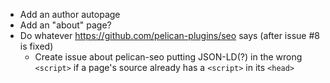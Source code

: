 - Add an author autopage
- Add an "about" page?
- Do whatever <https://github.com/pelican-plugins/seo> says (after issue #8 is
  fixed)
    - Create issue about pelican-seo putting JSON-LD(?) in the wrong `<script>`
      if a page's source already has a `<script>` in its `<head>`
